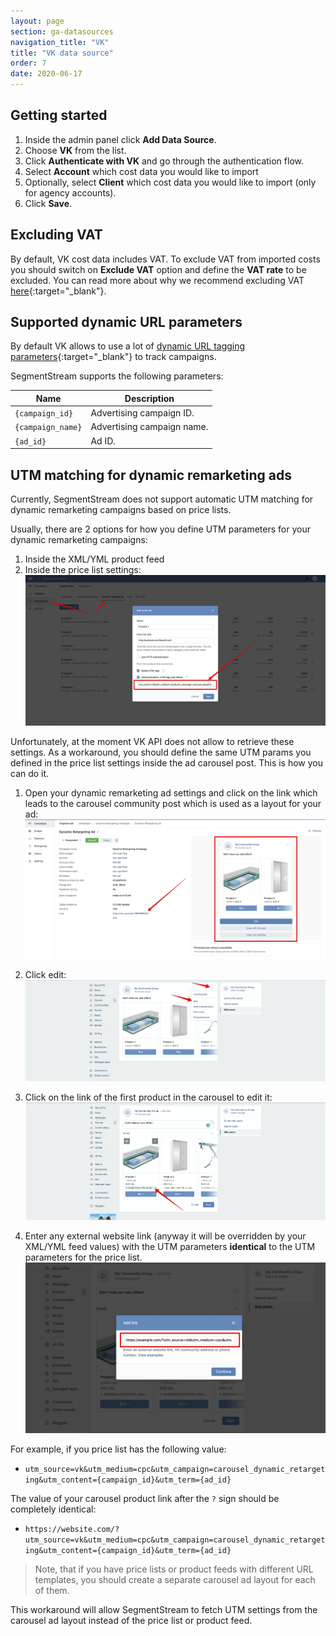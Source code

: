 ```yaml
---
layout: page
section: ga-datasources
navigation_title: "VK"
title: "VK data source"
order: 7
date: 2020-06-17
---
```


## Getting started

1. Inside the admin panel click **Add Data Source**.
2. Choose **VK** from the list.
3. Click **Authenticate with VK** and go through the authentication flow.
4. Select **Account** which cost data you would like to import
5. Optionally, select **Client** which cost data you would like to import (only for agency accounts).
6. Click **Save**.

## Excluding VAT

By default, VK cost data includes VAT. To exclude VAT from imported costs you should switch on **Exclude VAT** option and define the **VAT rate** to be excluded. You can read more about why we recommend excluding VAT [here](/ga-datasources/#vat-handling){:target="_blank"}.

## Supported dynamic URL parameters

By default VK allows to use a lot of [dynamic URL tagging parameters](https://vk.com/faq11846){:target="_blank"} to track campaigns.

SegmentStream supports the following parameters:

Name|Description
--- | ---
`{campaign_id}` | Advertising campaign ID.
`{campaign_name}` | Advertising campaign name.
`{ad_id}` | Ad ID.
  
## UTM matching for dynamic remarketing ads

Currently, SegmentStream does not support automatic UTM matching for dynamic remarketing campaigns based on price lists.

Usually, there are 2 options for how you define UTM parameters for your dynamic remarketing campaigns:

1. Inside the XML/YML product feed
2. Inside the price list settings:
![VK price list UTM params](/img/vk/vk-pricelist.png)

Unfortunately, at the moment VK API does not allow to retrieve these settings. As a workaround, you should define the same UTM params you defined in the price list settings inside the ad carousel post. This is how you can do it.

1. Open your dynamic remarketing ad settings and click on the link which leads to the carousel community post which is used as a layout for your ad:
![VK ad carousel post link](/img/vk/vk-carousel-layout-link.png)

2. Click edit:
![VK ad carousel edit](/img/vk/vk-carousel-edit.png)

3. Click on the link of the first product in the carousel to edit it:
![VK ad carousel link edit](/img/vk/vk-carousel-link-edit.png)

4. Enter any external website link (anyway it will be overridden by your XML/YML feed values) with the UTM parameters **identical** to the UTM parameters for the price list.
![VK ad carousel link value](/img/vk/vk-carousel-link-value.png)

For example, if you price list has the following value:
* `utm_source=vk&utm_medium=cpc&utm_campaign=carousel_dynamic_retargeting&utm_content={campaign_id}&utm_term={ad_id}`

The value of your carousel product link after the `?` sign should be completely identical:
* `https://website.com/?utm_source=vk&utm_medium=cpc&utm_campaign=carousel_dynamic_retargeting&utm_content={campaign_id}&utm_term={ad_id}`

> Note, that if you have price lists or product feeds with different URL templates, you should create a separate carousel ad layout for each of them.

This workaround will allow SegmentStream to fetch UTM settings from the carousel ad layout instead of the price list or product feed.
